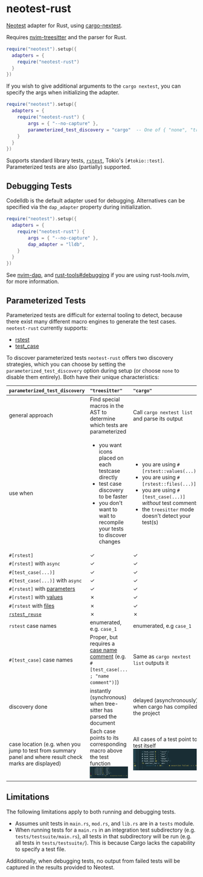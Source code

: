 # neotest-rust

[Neotest](https://github.com/rcarriga/neotest) adapter for Rust, using
[cargo-nextest](https://nexte.st/).

Requires [nvim-treesitter](https://github.com/nvim-treesitter/nvim-treesitter)
and the parser for Rust.

```lua
require("neotest").setup({
  adapters = {
    require("neotest-rust")
  }
})
```

If you wish to give additional arguments to the `cargo nextest`,
you can specify the args when initializing the adapter.

```lua
require("neotest").setup({
  adapters = {
    require("neotest-rust") {
        args = { "--no-capture" },
        parameterized_test_discovery = "cargo"  -- One of { "none", "treesitter", "cargo" }
    }
  }
})
```

Supports standard library tests, [`rstest`](https://github.com/la10736/rstest),
Tokio's `[#tokio::test]`. Parameterized tests are also (partially) supported.

## Debugging Tests

Codelldb is the default adapter used for debugging.
Alternatives can be specified via the `dap_adapter` property during initialization.

```lua
require("neotest").setup({
  adapters = {
    require("neotest-rust") {
        args = { "--no-capture" },
        dap_adapter = "lldb",
    }
  }
})
```

See [nvim-dap](https://github.com/mfussenegger/nvim-dap/wiki/Debug-Adapter-installation),
and [rust-tools#debugging](https://github.com/simrat39/rust-tools.nvim/wiki/Debugging) if you are using rust-tools.nvim,
for more information.

## Parameterized Tests

Parameterized tests are difficult for external tooling to detect, because there exist many different macro
engines to generate the test cases. `neotest-rust` currently supports:

* [rstest](https://crates.io/crates/rstest)
* [test_case](https://crates.io/crates/test-case)

To discover parameterized tests `neotest-rust` offers two discovery strategies, which you can choose by setting the `parameterized_test_discovery` option during setup (or choose `none` to disable them entirely). Both have their unique characteristics:

| `parameterized_test_discovery` | `"treesitter"` | `"cargo"` |
|:---------|:------------|:------|
| general approach | Find special macros in the AST to determine which tests are parameterized | Call `cargo nextest list` and parse its output |
| use when | <ul><li>you want icons placed on each testcase directly</li><li>test case discovery to be faster</li><li>you don't want to wait to recompile your tests to discover changes</li></ul> | <ul><li>you are using `#[rstest::values(...)]`</li><li>you are using `#[rstest::files(...)]`</li><li>you are using `#[test_case(...)]` _without_ test comments</li><li>the `treesitter` mode doesn't detect your test(s)</li></ul> |
| `#[rstest]` | ✓ | ✓ |
| `#[rstest]` with `async` | ✓ | ✓ |
| `#[test_case(...)]` | ✓ | ✓ |
| `#[test_case(...)]` with `async` | ✓ | ✓ |
| `#[rstest]` with [parameters](https://docs.rs/rstest/latest/rstest/attr.rstest.html#use-specific-case-attributes) | ✓ | ✓ |
| `#[rstest]` with [values](https://docs.rs/rstest/latest/rstest/attr.rstest.html#values-lists) | ✗ | ✓ |
| `#[rstest` with [files](https://docs.rs/rstest/latest/rstest/attr.rstest.html#files-path-as-input-arguments) | ✗ | ✓ |
| [`rstest_reuse`](https://docs.rs/rstest/latest/rstest/attr.rstest.html#use-parametrize-definition-in-more-tests) | ✗ | ✗ |
| `rstest` case names | enumerated, e.g. `case_1` | enumerated, e.g `case_1` |
| `#[test_case]` case names | Proper, but requires a [case name comment](https://github.com/frondeus/test-case/wiki/Test-Names) (e.g. `#[test_case(... ; "name comment")]`) | Same as `cargo nextest list` outputs it |
| discovery done | instantly (synchronous) when tree-sitter has parsed the document| delayed (asynchronously) when cargo has compiled the project |
| case location (e.g. when you jump to test from summary panel and where result check marks are displayed) | Each case points to its corresponding macro above the test function ![_](./media/loc-treesitter.png) | All cases of a test point to test itself ![_](./media/loc-cargo.png) |


## Limitations

The following limitations apply to both running and debugging tests.

- Assumes unit tests in `main.rs`, `mod.rs`, and `lib.rs` are in a `tests`
  module.
- When running tests for a `main.rs` in an integration test subdirectory (e.g.
  `tests/testsuite/main.rs`), all tests in that subdirectory will be run (e.g.
  all tests in `tests/testsuite/`). This is because Cargo lacks the capability
  to specify a test file.

Additionally, when debugging tests, no output from failed tests will be captured in the results provided to Neotest.
